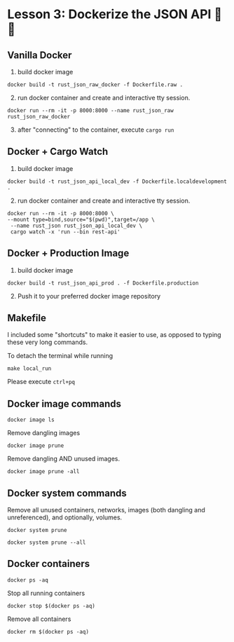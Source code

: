# Lesson 3: Dockerize the JSON API 🚀🔥

## Vanilla Docker

1. build docker image
```
docker build -t rust_json_raw_docker -f Dockerfile.raw . 
```

2. run docker container and create and interactive tty session.
```
docker run --rm -it -p 8000:8000 --name rust_json_raw rust_json_raw_docker
```

3. after "connecting" to the container, execute `cargo run`

## Docker + Cargo Watch

1. build docker image
```
docker build -t rust_json_api_local_dev -f Dockerfile.localdevelopment . 
```

2. run docker container and create and interactive tty session.
```
docker run --rm -it -p 8000:8000 \
--mount type=bind,source="$(pwd)",target=/app \
 --name rust_json rust_json_api_local_dev \
 cargo watch -x 'run --bin rest-api'
```

## Docker + Production Image

1. build docker image
```
docker build -t rust_json_api_prod . -f Dockerfile.production
```

2. Push it to your preferred docker image repository

## Makefile

I included some "shortcuts" to make it easier to use, as opposed to typing these very
long commands.

To detach the terminal while running 

```
make local_run
```

Please execute `ctrl+pq`

## Docker image commands

```
docker image ls
```

Remove dangling images

```
docker image prune
```

Remove dangling AND unused images.
```
docker image prune -all
```

## Docker system commands

Remove all unused containers, networks, images (both dangling and unreferenced), and optionally, volumes.
```
docker system prune
```

```
docker system prune --all
```

## Docker containers

```
docker ps -aq
```

Stop all running containers

```
docker stop $(docker ps -aq)
```
Remove all containers

```
docker rm $(docker ps -aq)
```
